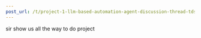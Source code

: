 ```yaml
---
post_url: /t/project-1-llm-based-automation-agent-discussion-thread-tds-jan-2025/164277/3
---
```

sir show us all the way to do project